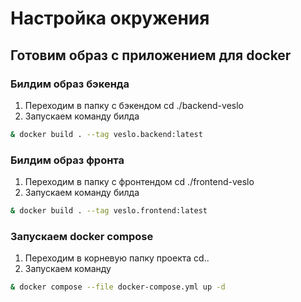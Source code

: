 # Настройка окружения

## Готовим образ с приложением для docker

### Билдим образ бэкенда
1. Переходим в папку с бэкендом cd ./backend-veslo
2. Запускаем команду билда 
``` bash
& docker build . --tag veslo.backend:latest
```

### Билдим образ фронта
1. Переходим в папку с фронтендом cd ./frontend-veslo
2. Запускаем команду билда 
``` bash
& docker build . --tag veslo.frontend:latest
```

### Запускаем docker compose
1. Переходим в корневую папку проекта cd..
2. Запускаем команду
``` bash
& docker compose --file docker-compose.yml up -d 
```

